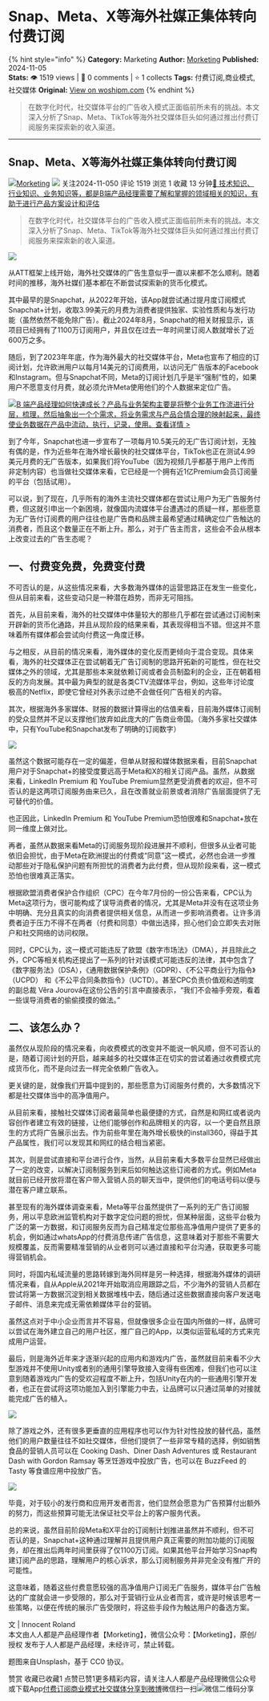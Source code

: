 # Snap、Meta、X等海外社媒正集体转向付费订阅
{% hint style="info" %}
**Category:** Marketing
**Author:** [Morketing](https://www.woshipm.com/u/1292863)
**Published:** 2024-11-05  
**Stats:** 👁️ 1519 views | 💬 0 comments | ⭐ 1 collects
**Tags:** 付费订阅,商业模式,社交媒体
**Original:** [View on woshipm.com](https://www.woshipm.com/marketing/6136605.html)
{% endhint %}
> 在数字化时代，社交媒体平台的广告收入模式正面临前所未有的挑战。本文深入分析了Snap、Meta、TikTok等海外社交媒体巨头如何通过推出付费订阅服务来探索新的收入渠道。

---

## Snap、Meta、X等海外社媒正集体转向付费订阅

[![](https://image.woshipm.com/wp-files/2021/06/iRpgjh51GWQVO8Vc0slz.jpg!/both/72x72)](https://www.woshipm.com/u/1292863)[Morketing](https://www.woshipm.com/u/1292863) ![](https://static.woshipm.com/tag/1101_1@2x.png) 关注2024-11-050 评论 1519 浏览 1 收藏 13 分钟[🔗 技术知识、行业知识、业务知识等，都是B端产品经理需要了解和掌握的领域相关的知识，有助于进行产品方案设计和评估](https://ke.qidianla.com/courses/bcpm)

> 在数字化时代，社交媒体平台的广告收入模式正面临前所未有的挑战。本文深入分析了Snap、Meta、TikTok等海外社交媒体巨头如何通过推出付费订阅服务来探索新的收入渠道。

![](https://image.woshipm.com/2024/11/05/596283be-9b1b-11ef-8da6-00163e142b65.png)

从ATT框架上线开始，海外社交媒体的广告生意似乎一直以来都不怎么顺利。随着时间的推移，海外社媒们基本都在不断尝试探索新的货币化模式。

其中最早的是Snapchat，从2022年开始，该App就尝试通过提月度订阅模式Snapchat+计划，收取3.99美元的月费为消费者提供独家、实验性质和与发行功能（虽然依然不能免除广告）。截止2024年8月，Snapchat的相关财报显示，该项目已经拥有了1100万订阅用户，并且仅在过去一年时间里订阅人数就增长了近600万之多。

随后，到了2023年年底，作为海外最大的社交媒体平台，Meta也宣布了相应的订阅计划，允许欧洲用户以每月14美元的订阅费用，以访问无广告版本的Facebook和Instagram。但与Snapchat不同，Meta的订阅计划几乎是半“强制”性的，如果用户不愿意支付月费，就必须允许Meta使用他们的个人数据来定位广告。

[![](https://image.woshipm.com/2023/08/02/a53a469e-30e3-11ee-88e7-00163e0b5ff3.png)B 端产品经理如何快速成长？产品与业务架构主要是将整个业务工作流进行分层，梳理，然后抽象出一个个需求，将业务需求与产品合情合理的映射起来，最终使业务数据在产品中流动，执行，记录，使用。查看详情 >](https://ke.qidianla.com/courses/bcpm)

到了今年，Snapchat也进一步宣布了一项每月10.5美元的无广告订阅计划，无独有偶的是，作为近些年在海外增长最快的社交媒体平台，TikTok也正在测试4.99美元月费的无广告版本，如果我们将YouTube（因为视频几乎都基于用户上传而非定制内容）也当做社交媒体来看，它已经是一个拥有近1亿Premium会员订阅量的平台（包括试用）。

可以说，到了现在，几乎所有的海外主流社交媒体都在尝试让用户为无广告服务付费，但这就引申出一个新困境，就像国内流媒体平台遭遇过的质疑一样，那些愿意为无广告付订阅费的用户往往也是广告商和品牌主最希望通过精确定位广告触达的消费者，而且这个数量正在不断上升。那么，对于广告主而言，这些会不会从根本上改变过去的广告生态呢？

## 一、付费变免费，免费变付费

不可否认的是，从这些情况来看，大多数海外媒体的运营思路正在发生一些变化，但从目前来看，这些变动只是一种潜在趋势，而非无可阻挡。

首先，从目前来看，海外的社交媒体中体量较大的那些几乎都在尝试通过订阅制来开辟新的货币化通路，并且从现阶段的结果来看，其表现得相当不错。但这并不意味着所有媒体都会尝试向付费这一角度迁移。

与之相反，从目前的情况来看，海外媒体的变化反而更倾向于混合变现。具体来看，海外的社交媒体正在尝试朝着无广告订阅制的思路开拓新的可能性，但在社交媒体之外的领域，尤其是那些本来就依赖订阅或者会员制盈利的企业，正在朝着相反的方向发展。其中最为典型的就是各类CTV流媒体平台，例如，这些年讨论度极高的Netflix，即使它曾经对外表示过绝不会做任何广告相关的内容。

其次，根据海外多家媒体、财报的数据计算得出的估值来看，目前海外媒体订阅制的受众显然并不足以支撑他们放弃如此庞大的广告商业帝国。（海外多家社交媒体中，只有YouTube和Snapchat发布了明确的订阅数字）

![](https://image.woshipm.com/2024/11/03/65fd3098-9980-11ef-8da6-00163e142b65.png)

虽然这个数据可能存在一定的偏差，但单从财报和媒体数据来看，目前Snapchat用户对于Snapchat+的接受度要远高于Meta和X的相关订阅产品。虽然，从数据来看，LinkedIn Premium 和 YouTube Premium显然更受消费者的欢迎，但不可否认的是这两项订阅服务由来已久，且在改善就业前景或者消除广告层面提供了无可替代的价值。

也正因此，LinkedIn Premium 和 YouTube Premium恐怕很难和Snapchat+放在同一维度上做对比。

再者，虽然从数据来看Meta的订阅服务现阶段进展并不顺利，但很多从业者可能依旧会担忧，由于Meta在欧洲提出的付费或“同意”这一模式，必然也会进一步推动那些对于隐私保护问题有所担忧的消费者为此付费，但从现阶段来看，这一模式恐怕也很难真正落实。

根据欧盟消费者保护合作组织（CPC）在今年7月份的一份公告来看，CPC认为Meta这项行为，很可能构成了误导消费者的情况，尤其是Meta并没有在这项业务中明确、充分且真实的向消费者提供相关信息，从而进一步影响消费者。让许多消费者迫于压力不得不在两者（付费和同意）中做出选择，担心他们会立即失去对账户和社交网络的访问权限。

同时，CPC认为，这一模式可能违反了欧盟《数字市场法》（DMA），并且除此之外，CPC等相关机构还提出了一系列的针对该模式可能违反的法律，其中包含了《数字服务法》（DSA），《通用数据保护条例》（GDPR）、《不公平商业行为指令》（UCPD） 和《不公平合同条款指令》（UCTD）。甚至CPC负责价值观和透明度的副总裁 Věra Jourová在这份公告的引言中直接表示，“我们不会袖手旁观，看着一些误导消费者的偷偷摸摸的做法。”

## 二、该怎么办？

虽然仅从现阶段的情况来看，向收费模式的改变并不能说一帆风顺，但不可否认的是，随着订阅计划的开启，越来越多的社交媒体正在切实的尝试着通过收费模式完成货币化，而不是向过去一样完全依赖广告收入。

更关键的是，就像我们开篇中提到的，那些愿意为订阅服务付费的，大多数情况下都是社交媒体当中的高净值用户。

从目前来看，接触社交媒体订阅者最简单也最便捷的方式，自然是和网红或者说内容创作者建立有效的链接，让他们能够创作和品牌相关的内容，以一个更自然且原生的方式将广告展示出去。作为前些年里在海外增长极快的install360，得益于其产品属性，我们可以发现其和网红的结合相当紧密。

其次，则是尝试直接和平台进行合作，当然，从目前来看大多数平台显然已经做出了一定的改变，以解决订阅制服务到来后如何触达这些订阅者的方式。例如Meta就目前已经开放将潜在客户带入营销人员的聊天当中，提供他们的电话号码以便与潜在客户建立联系。

甚至现有的海外媒体调查来看，Meta等平台虽然提供了一系列的无广告订阅服务，用以平息欧洲监管机构对于数字定位问题的担忧，但某种层面，这些平台极为广泛的第一方数据，和订阅服务反而为自己精准定位那些高净值用户提供了更多的机会，例如通过whatsApp的付费消息传递广告信息，这意味着对于那些不需要大规模覆盖，反而需要精准营销的从业者则可以通过直接和平台沟通，获取更多可能得营销机会。

同时，将国内私域流量的思路转嫁到海外同样是另一种选择，根据海外媒体的调研情况来看，自从Apple从2021年开始取消应用跟踪之后，不少海外的营销人员都在尝试将第一方数据沉淀到相关数据堆栈中去，随后通过这些数据直接向客户发送电子邮件、消息来完成无需依赖媒体平台的营销。

虽然这点对于中小企业而言并不容易，但就像很多企业在国内所做的一样，品牌可以尝试在海外建立自己的用户社区，推广自己的App，以类似运营私域的方式来完成用户运营。

最后，则是海外近年来才逐渐兴起的应用内和游戏内广告，虽然就目前来看不少大型游戏并不使用Unity或者别的通用引擎导致接入变得有些困难，但我们也可以注意到随着游戏内广告的受欢迎程度不断上升，包括Unity在内的一些通用引擎开发者，也正在尝试将这项功能加入到引擎能力中去，让品牌可以只通过简单的对接就能完成广告的植入。

![](https://image.woshipm.com/2024/11/03/67a9f23c-9980-11ef-8da6-00163e142b65.png)

除了游戏之外，还有很多更垂直的应用程序也可以作为针对性投放的替代品，虽然他们的用户数量往往不如社交媒体，但他们提供了一些非常专精的选择，例如销售食品的营销人员可以在 Cooking Dash、Diner Dash Adventures 或 Restaurant Dash with Gordon Ramsay 等烹饪游戏中投放广告，也可以在 BuzzFeed 的 Tasty 等食谱应用中投放广告。

![](https://image.woshipm.com/2024/11/03/68b79094-9980-11ef-8da6-00163e142b65.png)

毕竟，对于较小的发行商和应用开发者而言，他们显然会愿意为广告预算付出额外的努力，而这些预算可能无法保证社交平台上的客户服务代表。

总的来说，虽然目前阶段Meta和X平台的订阅制计划推进虽然并不顺利，但不可否认的是，Snapchat+这种通过理解并且提供用户真正需要的附加功能的订阅服务，却在推出后两年时间里获得了仅1100万订阅。如果其他平台开始学习Snap构建订阅产品的思路，理解用户的核心诉求，那么订阅制服务并非完全没有推广开的可能性。

这意味着，随着这些付费意愿较强的高净值用户订阅无广告服务，媒体平台广告触达的广度就会进一步受限的，那么对于营销行业从业者而言，或许是时候该思考一些策略，以便在传统的展示广告受限时，将这些手段作为触达用户的备选方案。

文 | Innocent Roland  
本文由人人都是产品经理作者【Morketing】，微信公众号：【Morketing】，原创/授权 发布于人人都是产品经理，未经许可，禁止转载。

题图来自Unsplash，基于 CC0 协议。

赞赏 收藏已收藏1 点赞已赞1更多精彩内容，请关注人人都是产品经理微信公众号或下载App[付费订阅](https://www.woshipm.com/tag/%e4%bb%98%e8%b4%b9%e8%ae%a2%e9%98%85)[商业模式](https://www.woshipm.com/tag/%e5%95%86%e4%b8%9a%e6%a8%a1%e5%bc%8f)[社交媒体](https://www.woshipm.com/tag/%e7%a4%be%e4%ba%a4%e5%aa%92%e4%bd%93)[分享到微博](https://service.weibo.com/share/share.php?appkey=2775287854&title=Snap、Meta、X等海外社媒正集体转向付费订阅&url=https://www.woshipm.com/marketing/6136605.html&pic=https://image.woshipm.com/2024/11/05/596283be-9b1b-11ef-8da6-00163e142b65.png)微信扫一扫![微信二维码](https://api.pwmqr.com/qrcode/create/?url=https://www.woshipm.com/marketing/6136605.html)分享